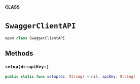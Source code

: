 **CLASS**

# `SwaggerClientAPI`

```swift
open class SwaggerClientAPI
```

## Methods
### `setup(dc:apiKey:)`

```swift
public static func setup(dc: String? = nil, apiKey: String)
```
